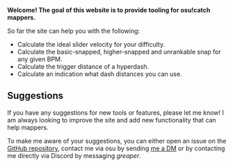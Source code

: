 **Welcome! The goal of this website is to provide tooling for osu!catch mappers.**

So far the site can help you with the following:

- Calculate the ideal slider velocity for your difficulty.
- Calculate the basic-snapped, higher-snapped and unrankable snap for any given BPM.
- Calculate the trigger distance of a hyperdash.
- Calculate an indication what dash distances you can use.


## Suggestions

If you have any suggestions for new tools or features, please let me know! I am always looking to improve the site and add new functionality that can help mappers. 

To make me aware of your suggestions, you can either open an issue on the [GitHub repository](https://github.com/Darius-Wattimena/greaper-website/issues), contact me via osu by sending [me a DM](https://osu.ppy.sh/home/messages/users/2369776) or by contacting me directly via Discord by messaging _greaper_.
